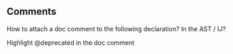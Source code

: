 ## Comments

How to attach a doc comment to the following declaration?
In the AST / IJ?

Highlight @deprecated in the doc comment



